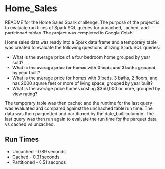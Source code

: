 # Home_Sales

README for the Home Sales Spark challenge. The purpose of the project is to evaluate run times of Spark SQL queries for uncached, cached, and partitioned tables. The project was completed in Google Colab.

Home sales data was ready into a Spark data frame and a temporary table was created to evaluate the following questions utilizing Spark SQL queries:

* What is the average price of a four bedroom home grouped by year sold?
* What is the average price for homes with 3 beds and 3 baths grouped by year built?
* What is the average price for homes with 3 beds, 3 baths, 2 floors, and has 2000 square feet or more of living space, grouped by year built?
* What is the average price homes costing $350,000 or more, grouped by view rating?

The temporary table was then cached and the runtime for the last query was evaluated and compared against the unchached table run time. The data was then parquetted and partitioned by the date_built columnn. The last query was then run again to evaluate the run time for the parquet data vs cached vs uncached. 

## Run Times

* Uncached - 0.89 seconds
* Cached - 0.31 seconds
* Partitioned - 0.51 seconds
